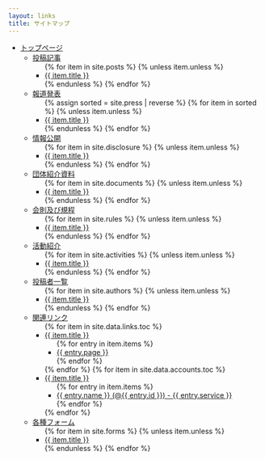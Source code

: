 ```yaml
---
layout: links
title: サイトマップ
---
```

<ul>
  <li><a href="{{ site.url }}">トップページ</a>
    <ul>
      <li><a href="/articles/">投稿記事</a>
        <ul>
          {% for item in site.posts %}
          {% unless item.unless %}
            <li><a href="{{ item.url }}">{{ item.title }}</a></li>
          {% endunless %}
          {% endfor %}
        </ul>
      </li>
      <li><a href="/press/">報道発表</a>
        <ul>
          {% assign sorted = site.press | reverse %}
          {% for item in sorted %}
          {% unless item.unless %}
            <li><a href="{{ item.url }}">{{ item.title }}</a></li>
          {% endunless %}
          {% endfor %}
        </ul>
      </li>
      <li><a href="/disclosure/">情報公開</a>
        <ul>
          {% for item in site.disclosure %}
          {% unless item.unless %}
            <li><a href="{{ item.url }}">{{ item.title }}</a></li>
          {% endunless %}
          {% endfor %}
        </ul>
      </li>
      <li><a href="/documents/">団体紹介資料</a>
        <ul>
          {% for item in site.documents %}
          {% unless item.unless %}
            <li><a href="{{ item.url }}">{{ item.title }}</a></li>
          {% endunless %}
          {% endfor %}
        </ul>
      </li>
      <li><a href="/rules/">会則及び規程</a>
        <ul>
          {% for item in site.rules %}
          {% unless item.unless %}
            <li><a href="{{ item.url }}">{{ item.title }}</a></li>
          {% endunless %}
          {% endfor %}
        </ul>
      </li>
      <li><a href="/activities/">活動紹介</a>
        <ul>
          {% for item in site.activities %}
          {% unless item.unless %}
            <li><a href="{{ item.url }}">{{ item.title }}</a></li>
          {% endunless %}
          {% endfor %}
        </ul>
      </li>
      <li><a href="/authors/">投稿者一覧</a>
        <ul>
          {% for item in site.authors %}
          {% unless item.unless %}
            <li><a href="{{ item.url }}">{{ item.title }}</a></li>
          {% endunless %}
          {% endfor %}
        </ul>
      </li>
      <li><a href="/links/">関連リンク</a>
        <ul>
          {% for item in site.data.links.toc %}
            <li><a href="/links/#{{ item.title }}">{{ item.title }}</a>
              <ul>
                {% for entry in item.items %}
                  <li><a href="{{ entry.protocol }}://{{ entry.url }}" target="_blank" rel="noopener">{{ entry.page }}</a></li>
                {% endfor %}
              </ul>
            </li>
          {% endfor %}
          {% for item in site.data.accounts.toc %}
            <li><a href="/links/#{{ item.title }}">{{ item.title }}</a>
              <ul>
                {% for entry in item.items %}
                  <li><a href="https://{{ entry.url }}">{{ entry.name }} (@{{ entry.id }}) - {{ entry.service }}</a></li>
                {% endfor %}
              </ul>
            </li>
          {% endfor %}
        </ul>
      </li>
      <li><a href="/forms/">各種フォーム</a>
        <ul>
          {% for item in site.forms %}
          {% unless item.unless %}
            <li><a href="{{ item.url }}">{{ item.title }}</a></li>
          {% endunless %}
          {% endfor %}
        </ul>
      </li>
    </ul>
  </li>
</ul>

